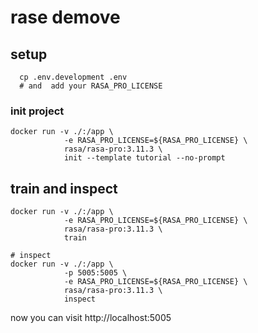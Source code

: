 # rase demove


## setup

```
  cp .env.development .env
  # and  add your RASA_PRO_LICENSE
```

### init project

```
docker run -v ./:/app \
            -e RASA_PRO_LICENSE=${RASA_PRO_LICENSE} \
            rasa/rasa-pro:3.11.3 \
            init --template tutorial --no-prompt

```

## train and inspect

```
docker run -v ./:/app \
            -e RASA_PRO_LICENSE=${RASA_PRO_LICENSE} \
            rasa/rasa-pro:3.11.3 \
            train

# inspect
docker run -v ./:/app \
            -p 5005:5005 \
            -e RASA_PRO_LICENSE=${RASA_PRO_LICENSE} \
            rasa/rasa-pro:3.11.3 \
            inspect
```

now you can visit http://localhost:5005
